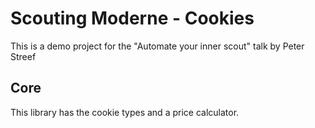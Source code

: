 # Scouting Moderne - Cookies

This is a demo project for the "Automate your inner scout" talk by Peter Streef

## Core

This library has the cookie types and a price calculator.